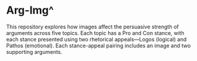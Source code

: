 # Arg-Img^

This repository explores how images affect the persuasive strength of arguments across five topics. Each topic has a Pro and Con stance, with each stance presented using two rhetorical appeals—Logos (logical) and Pathos (emotional). Each stance-appeal pairing includes an image and two supporting arguments.
